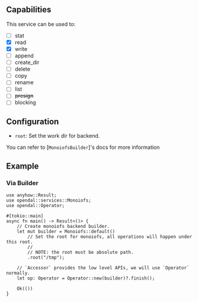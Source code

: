 ## Capabilities

This service can be used to:

- [ ] stat
- [x] read
- [x] write
- [ ] append
- [ ] create_dir
- [ ] delete
- [ ] copy
- [ ] rename
- [ ] list
- [ ] ~~presign~~
- [ ] blocking

## Configuration

- `root`: Set the work dir for backend.

You can refer to [`MonoiofsBuilder`]'s docs for more information

## Example

### Via Builder

```rust,no_run
use anyhow::Result;
use opendal::services::Monoiofs;
use opendal::Operator;

#[tokio::main]
async fn main() -> Result<()> {
    // Create monoiofs backend builder.
    let mut builder = Monoiofs::default()
        // Set the root for monoiofs, all operations will happen under this root.
        //
        // NOTE: the root must be absolute path.
        .root("/tmp");

    // `Accessor` provides the low level APIs, we will use `Operator` normally.
    let op: Operator = Operator::new(builder)?.finish();

    Ok(())
}
```
